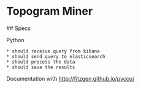 # Topogram Miner

## Specs

Python

    * should receive query from kibana
    * should send query to elasticsearch
    * should process the data
    * should save the results

Documentation with http://fitzgen.github.io/pycco/